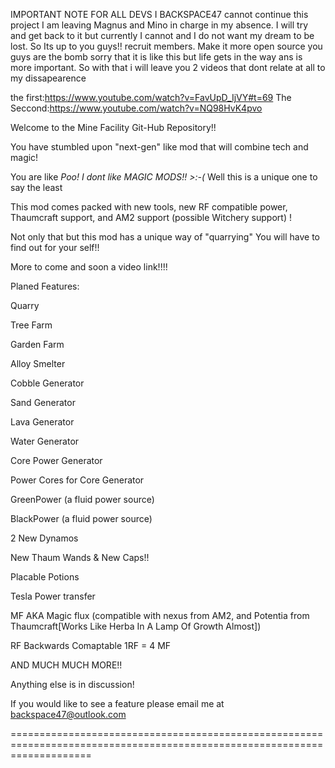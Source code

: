 IMPORTANT NOTE FOR ALL DEVS
I BACKSPACE47 cannot continue this project I am leaving Magnus and Mino in charge in my absence. I will try and get back to it but currently I cannot and I do not want my dream to be lost. So Its up to you guys!! recruit members. Make it more open source you guys are the bomb sorry that it is like this but life gets in the way ans is more important. So with that i will leave you 2 videos that dont relate at all to my dissapearence

the first:https://www.youtube.com/watch?v=FavUpD_IjVY#t=69
The Seccond:https://www.youtube.com/watch?v=NQ98HvK4pvo


Welcome to the Mine Facility Git-Hub Repository!!

You have stumbled upon "next-gen" like mod that will combine tech and magic!

You are like *Poo! I dont like MAGIC MODS!! >:-(* Well this is a unique one to say the least

This mod comes packed with new tools, new RF compatible power, Thaumcraft support, and AM2 support (possible Witchery support) !

Not only that but this mod has a unique way of "quarrying" You will have to find out for your self!!


More to come and soon a video link!!!!





Planed Features:

Quarry

Tree Farm

Garden Farm

Alloy Smelter


Cobble Generator

Sand Generator

Lava Generator

Water Generator

Core Power Generator

Power Cores for Core Generator

GreenPower (a fluid power source)

BlackPower (a fluid power source)

2 New Dynamos


New Thaum Wands & New Caps!!

Placable Potions

Tesla Power transfer



MF AKA Magic flux (compatible with nexus from AM2, and Potentia from Thaumcraft[Works Like Herba In A Lamp Of Growth Almost]) 

RF Backwards Comaptable 1RF = 4 MF

AND MUCH MUCH MORE!!




Anything else is in discussion!


If you would like to see a feature please email me at backspace47@outlook.com

==========================================================================================================================
